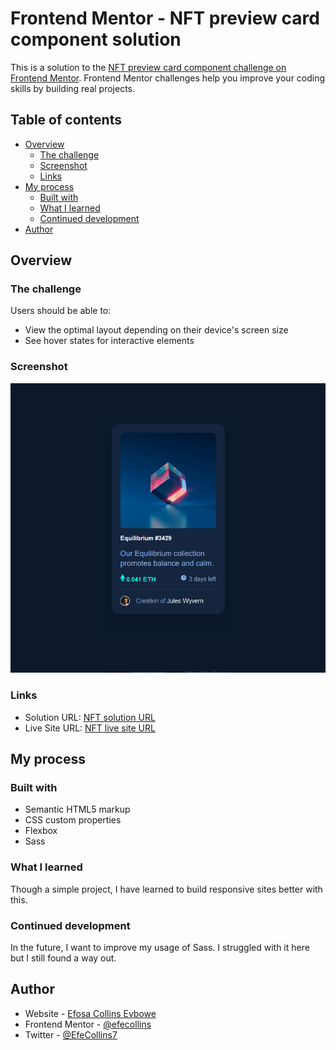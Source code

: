 # Frontend Mentor - NFT preview card component solution

This is a solution to the [NFT preview card component challenge on Frontend Mentor](https://www.frontendmentor.io/challenges/nft-preview-card-component-SbdUL_w0U). Frontend Mentor challenges help you improve your coding skills by building real projects. 

## Table of contents

- [Overview](#overview)
  - [The challenge](#the-challenge)
  - [Screenshot](#screenshot)
  - [Links](#links)
- [My process](#my-process)
  - [Built with](#built-with)
  - [What I learned](#what-i-learned)
  - [Continued development](#continued-development)
- [Author](#author)

## Overview

### The challenge

Users should be able to:

- View the optimal layout depending on their device's screen size
- See hover states for interactive elements

### Screenshot

![nft preview card component main solution](dist/images/nft.png)


### Links

- Solution URL: [NFT solution URL](https://www.frontendmentor.io/solutions/nftpreviewcardcomponent-using-sass-y022XwUyg)
- Live Site URL: [NFT live site URL](https://efecollins.github.io/nft/dist)

## My process

### Built with

- Semantic HTML5 markup
- CSS custom properties
- Flexbox
- Sass

### What I learned

Though a simple project, I have learned to build responsive sites better with this.

### Continued development

In the future, I want to improve my usage of Sass. I struggled with it here but I still found a way out.

## Author

- Website - [Efosa Collins Evbowe](https://efecollins.github.io/new-pweb/dist)
- Frontend Mentor - [@efecollins](https://www.frontendmentor.io/profile/efecollins)
- Twitter - [@EfeCollins7](https://www.twitter.com/EfeCollins7)
